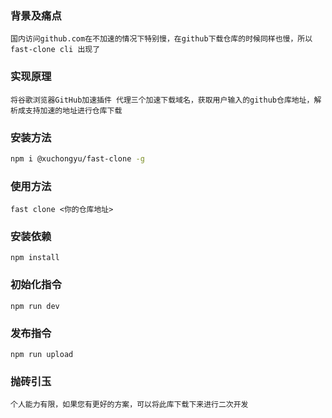 ### 背景及痛点

    国内访问github.com在不加速的情况下特别慢，在github下载仓库的时候同样也慢，所以fast-clone cli 出现了

### 实现原理

    将谷歌浏览器GitHub加速插件 代理三个加速下载域名，获取用户输入的github仓库地址，解析成支持加速的地址进行仓库下载

### 安装方法

```bash
npm i @xuchongyu/fast-clone -g
```

### 使用方法

```shell
fast clone <你的仓库地址>
```

### 安装依赖

```shell
npm install
```

### 初始化指令

```shell
npm run dev
```

### 发布指令

```shell
npm run upload
```

### 抛砖引玉

    个人能力有限，如果您有更好的方案，可以将此库下载下来进行二次开发
